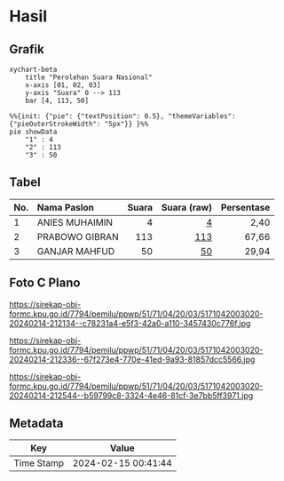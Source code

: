 # Hasil

## Grafik

```mermaid
xychart-beta
    title "Perolehan Suara Nasional"
    x-axis [01, 02, 03]
    y-axis "Suara" 0 --> 113
    bar [4, 113, 50]
```

```mermaid
%%{init: {"pie": {"textPosition": 0.5}, "themeVariables": {"pieOuterStrokeWidth": "5px"}} }%%
pie showData
    "1" : 4
    "2" : 113
    "3" : 50
```

## Tabel

| No. | Nama Paslon    | Suara | Suara (raw) | Persentase |
|:--- |:-------------- | -----:| -----------:| ----------:|
| 1   | ANIES MUHAIMIN | 4     | [4][p-1]    | 2,40       |
| 2   | PRABOWO GIBRAN | 113   | [113][p-2]  | 67,66      |
| 3   | GANJAR MAHFUD  | 50    | [50][p-3]   | 29,94      |


[p-1]: https://github.com/gigit-pemilu/pemilu-2024/blob/main/pilpres/hitung-suara/sub/51-bali/sub/71-kota-denpasar/sub/04-denpasar-utara/sub/2003-dangin-puri-kaja/sub/020-tps/sub/paslon-1.txt
[p-2]: https://github.com/gigit-pemilu/pemilu-2024/blob/main/pilpres/hitung-suara/sub/51-bali/sub/71-kota-denpasar/sub/04-denpasar-utara/sub/2003-dangin-puri-kaja/sub/020-tps/sub/paslon-2.txt
[p-3]: https://github.com/gigit-pemilu/pemilu-2024/blob/main/pilpres/hitung-suara/sub/51-bali/sub/71-kota-denpasar/sub/04-denpasar-utara/sub/2003-dangin-puri-kaja/sub/020-tps/sub/paslon-3.txt

## Foto C Plano

https://sirekap-obj-formc.kpu.go.id/7794/pemilu/ppwp/51/71/04/20/03/5171042003020-20240214-212134--c78231a4-e5f3-42a0-a110-3457430c776f.jpg

https://sirekap-obj-formc.kpu.go.id/7794/pemilu/ppwp/51/71/04/20/03/5171042003020-20240214-212336--67f273e4-770e-41ed-9a93-81857dcc5566.jpg

https://sirekap-obj-formc.kpu.go.id/7794/pemilu/ppwp/51/71/04/20/03/5171042003020-20240214-212544--b59799c8-3324-4e46-81cf-3e7bb5ff3971.jpg


## Metadata

| Key        | Value               |
| ---------- | ------------------- |
| Time Stamp | 2024-02-15 00:41:44 |



